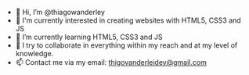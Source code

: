 - 👋 Hi, I’m @thiagowanderley
- 👀 I'm currently interested in creating websites with HTML5, CSS3 and JS
- 🌱 I’m currently learning HTML5, CSS3 and JS
- 💞️ I try to collaborate in everything within my reach and at my level of knowledge.
- 📫 Contact me via my email: thigovanderleidev@gmail.com

<!---
thiagowanderley/thiagowanderley is a ✨ special ✨ repository because its `README.md` (this file) appears on your GitHub profile.
You can click the Preview link to take a look at your changes.
--->
